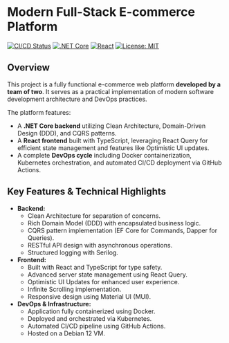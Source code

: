 # Modern Full-Stack E-commerce Platform

[![CI/CD Status](https://github.com/iamyegor/Attire/actions/workflows/ci-cd.yml/badge.svg)](https://github.com/iamyegor/Attire/actions/workflows/ci-cd.yml)
[![.NET Core](https://img.shields.io/badge/.NET-Core-512BD4?logo=dotnet)](https://dotnet.microsoft.com/)
[![React](https://img.shields.io/badge/React-61DAFB?logo=react&logoColor=black)](https://reactjs.org/)
[![License: MIT](https://img.shields.io/badge/License-MIT-yellow.svg)](https://opensource.org/licenses/MIT)

## Overview

This project is a fully functional e-commerce web platform **developed by a team of two**. It serves as a practical implementation of modern software development architecture and DevOps practices.

The platform features:
*   A **.NET Core backend** utilizing Clean Architecture, Domain-Driven Design (DDD), and CQRS patterns.
*   A **React frontend** built with TypeScript, leveraging React Query for efficient state management and features like Optimistic UI updates.
*   A complete **DevOps cycle** including Docker containerization, Kubernetes orchestration, and automated CI/CD deployment via GitHub Actions.

## Key Features & Technical Highlights

*   **Backend:**
    *   Clean Architecture for separation of concerns.
    *   Rich Domain Model (DDD) with encapsulated business logic.
    *   CQRS pattern implementation (EF Core for Commands, Dapper for Queries).
    *   RESTful API design with asynchronous operations.
    *   Structured logging with Serilog.
*   **Frontend:**
    *   Built with React and TypeScript for type safety.
    *   Advanced server state management using React Query.
    *   Optimistic UI Updates for enhanced user experience.
    *   Infinite Scrolling implementation.
    *   Responsive design using Material UI (MUI).
*   **DevOps & Infrastructure:**
    *   Application fully containerized using Docker.
    *   Deployed and orchestrated via Kubernetes.
    *   Automated CI/CD pipeline using GitHub Actions.
    *   Hosted on a Debian 12 VM.
